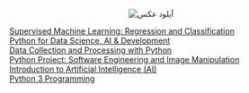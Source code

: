 
<p align="center" href="https://uupload.ir/" target="_blank"><img src="https://s2.uupload.ir/files/barney-how-i-met-your-mother_94dt.gif" border="0" alt="آپلود عکس" /></p>
<a align="center" href="https://coursera.org/share/99b1c151f0309fca627daa9d036d397a">Supervised Machine Learning: Regression and Classification</a><br>
<a align="center" href="https://coursera.org/share/fd6e3e46bb75c9cd144306344a5d6f25"> Python for Data Science, AI & Development</a><br>
<a align="center" href="https://coursera.org/share/05baa175cf707417b63830a2a61de245"> Data Collection and Processing with Python</a><br>
<a align="center" href="https://coursera.org/share/ae89a53175dc0a79706893a1991d9006"> Python Project: Software Engineering and Image Manipulation</a><br>
<a align="center" href="https://coursera.org/share/ae89a53175dc0a79706893a1991d9006"> Introduction to Artificial Intelligence (AI)</a><br>
<a align="center" href="https://coursera.org/share/2cbaebf27133c8dc09567612989bfd8d"> Python 3 Programming </a>

<!--
**abolfazlkeshavarz/abolfazlkeshavarz** is a ✨ _special_ ✨ repository because its `README.md` (this file) appears on your GitHub profile.

Here are some ideas to get you started:

- 🔭 I’m currently working on ...
- 🌱 I’m currently learning ...
- 👯 I’m looking to collaborate on ...
- 🤔 I’m looking for help with ...
- 💬 Ask me about ...
- 📫 How to reach me: ...
- 😄 Pronouns: ...
- ⚡ Fun fact: ...
-->
